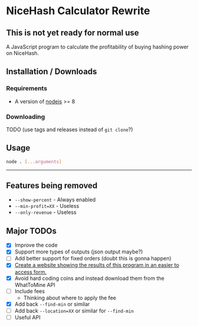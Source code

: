 # NiceHash Calculator Rewrite

## This is not yet ready for normal use

A JavaScript program to calculate the profitability of buying hashing power on NiceHash.

## Installation / Downloads

### Requirements

- A version of [nodejs](https://nodejs.org/en/) >= 8

### Downloading

TODO (use tags and releases instead of `git clone`?)

## Usage

```bash
node . [...arguments]
```

---

## Features being removed

- `--show-percent` - Always enabled
- `--min-profit=XX` - Useless
- `--only-revenue` - Useless

## Major TODOs

- [X] Improve the code
- [X] Support more types of outputs (json output maybe?)
- [ ] Add better support for fixed orders (doubt this is gonna happen)
- [X] [Create a website showing the results of this program in an easier to access form.](https://nicehash.garbomuffin.com/)
- [X] Avoid hard coding coins and instead download them from the WhatToMine API
- [ ] Include fees
  - Thinking about where to apply the fee
- [X] Add back `--find-min` or similar
- [ ] Add back `--location=XX` or similar for `--find-min`
- [ ] Useful API
